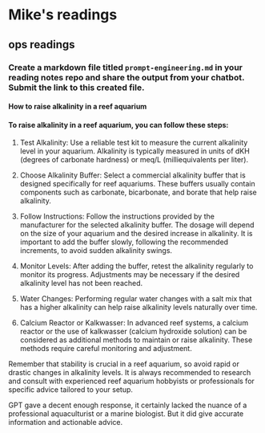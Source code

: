 # Mike's readings

## ops readings

### Create a markdown file titled `prompt-engineering.md` in your reading notes repo and share the output from your chatbot. Submit the link to this created file.

#### How to raise alkalinity in a reef aquarium

#### To raise alkalinity in a reef aquarium, you can follow these steps:

1. Test Alkalinity: Use a reliable test kit to measure the current alkalinity level in your aquarium. Alkalinity is typically measured in units of dKH (degrees of carbonate hardness) or meq/L (milliequivalents per liter).

2. Choose Alkalinity Buffer: Select a commercial alkalinity buffer that is designed specifically for reef aquariums. These buffers usually contain components such as carbonate, bicarbonate, and borate that help raise alkalinity.

3. Follow Instructions: Follow the instructions provided by the manufacturer for the selected alkalinity buffer. The dosage will depend on the size of your aquarium and the desired increase in alkalinity. It is important to add the buffer slowly, following the recommended increments, to avoid sudden alkalinity swings. 

4. Monitor Levels: After adding the buffer, retest the alkalinity regularly to monitor its progress. Adjustments may be necessary if the desired alkalinity level has not been reached.

5. Water Changes: Performing regular water changes with a salt mix that has a higher alkalinity can help raise alkalinity levels naturally over time.

6. Calcium Reactor or Kalkwasser: In advanced reef systems, a calcium reactor or the use of kalkwasser (calcium hydroxide solution) can be considered as additional methods to maintain or raise alkalinity. These methods require careful monitoring and adjustment.

Remember that stability is crucial in a reef aquarium, so avoid rapid or drastic changes in alkalinity levels. It is always recommended to research and consult with experienced reef aquarium hobbyists or professionals for specific advice tailored to your setup.

GPT gave a decent enough response, it certainly lacked the nuance of a professional aquaculturist or a marine biologist. But it did give accurate information and actionable advice.
